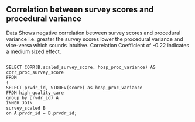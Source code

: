 ## Correlation between survey scores and procedural variance

Data Shows negative correlation between survey scores and procedural variance i.e. greater the survey scores lower the procedural variance and vice-versa which sounds intuitive. Correlation Coefficient of -0.22 indicates a medium sized effect.

```

SELECT CORR(B.scaled_survey_score, hosp_proc_variance) AS corr_proc_survey_score
FROM
(
SELECT prvdr_id, STDDEV(score) as hosp_proc_variance
FROM high_quality_care
group by prvdr_id) A
INNER JOIN
survey_scaled B
on A.prvdr_id = B.prvdr_id;

```

```
